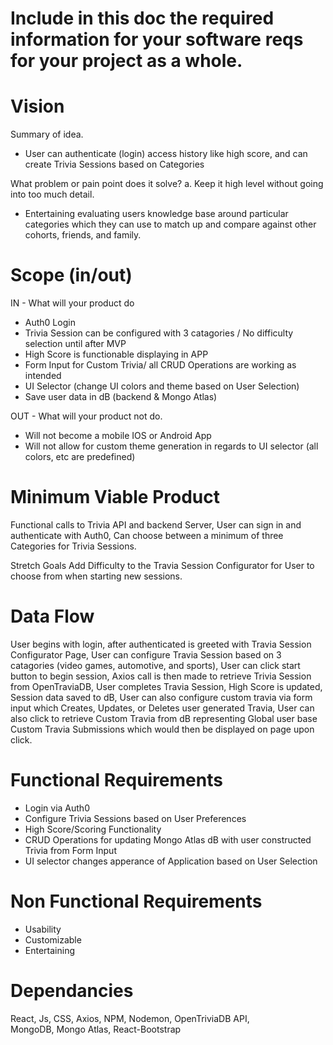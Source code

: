 # Include in this doc the required information for your software reqs for your project as a whole.

# Vision
Summary of idea.
- User can authenticate (login) access history like high score, and can create Trivia Sessions based on Categories

What problem or pain point does it solve? a. Keep it high level without going into too much detail.
- Entertaining evaluating users knowledge base around particular categories which they can use to match up and compare against other cohorts, friends, and family.

# Scope (in/out)
IN - What will your product do
- Auth0 Login 
- Trivia Session can be configured with 3 catagories / No difficulty selection until after MVP
- High Score is functionable displaying in APP
- Form Input for Custom Trivia/ all CRUD Operations are working as intended 
- UI Selector (change UI colors and theme based on User Selection)
- Save user data in dB (backend & Mongo Atlas)

OUT - What will your product not do.
- Will not become a mobile IOS or Android App
- Will not allow for custom theme generation in regards to UI selector (all colors, etc are predefined)

# Minimum Viable Product
Functional calls to Trivia API and backend Server, User can sign in and authenticate with Auth0, Can choose between a minimum of three Categories for Trivia Sessions.

Stretch Goals
Add Difficulty to the Travia Session Configurator for User to choose from when starting new sessions.

# Data Flow
User begins with login, after authenticated is greeted with Travia Session Configurator Page, User can configure Travia Session based on 3 catagories (video games, automotive, and sports),
User can click start button to begin session, Axios call is then made to retrieve Trivia Session from OpenTraviaDB, User completes Travia Session, High Score is updated, Session data saved to dB, User can also configure custom travia via form input which Creates, Updates, or Deletes user generated Travia, User can also click to retrieve Custom Travia from dB representing Global user base Custom Travia Submissions which would then be displayed on page upon click.

# Functional Requirements 
- Login via Auth0
- Configure Trivia Sessions based on User Preferences
- High Score/Scoring Functionality
- CRUD Operations for updating Mongo Atlas dB with user constructed Trivia from Form Input
- UI selector changes apperance of Application based on User Selection

# Non Functional Requirements
- Usability 
- Customizable 
- Entertaining 


# Dependancies

React,
Js,
CSS,
Axios, 
NPM, 
Nodemon, 
OpenTriviaDB API,  
MongoDB,
Mongo Atlas, 
React-Bootstrap
